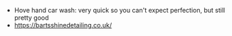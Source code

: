 - Hove hand car wash: very quick so you can't expect perfection, but still pretty good
- https://bartsshinedetailing.co.uk/


